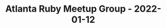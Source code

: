 ---
layout: post
title: Atlanta Ruby Meetup Group - 2022-01-12
datetime: '2022-01-12T18:30:00-05:00'
name: Atlanta Ruby Meetup Group
external_url: https://www.meetup.com/atlantaruby/events/tczcxrydccbqb/
online_event: false
year_month: 2022-01
---